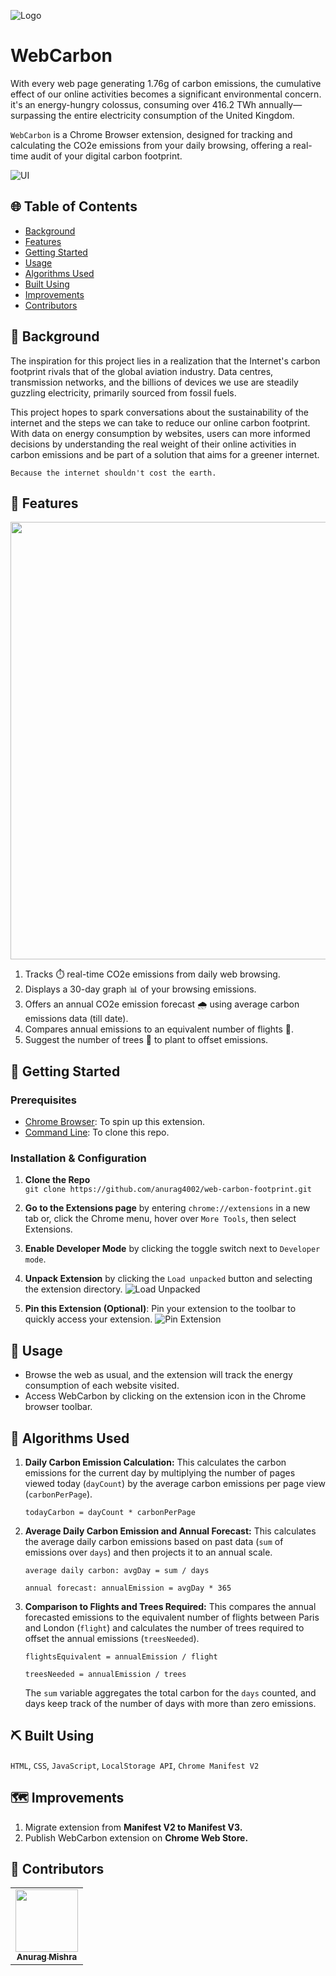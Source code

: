 ![Logo](icons/icon-128x128.png)
# WebCarbon

With every web page generating 1.76g of carbon emissions, the cumulative effect of our online activities becomes a significant environmental concern. it's an energy-hungry colossus, 
consuming over 416.2 TWh annually—surpassing the entire electricity consumption of the United Kingdom.

`WebCarbon` is a Chrome Browser extension, designed for tracking and calculating the CO2e emissions from your daily browsing, offering a real-time audit of your digital carbon footprint.

![UI](ui.png)

## 🌐 Table of Contents

- [Background](#-background)
- [Features](#-features)
- [Getting Started](#-getting-started)
- [Usage](#-usage)
- [Algorithms Used](#-algorithms-used)
- [Built Using](#%EF%B8%8F-built-using)
- [Improvements](#%EF%B8%8F-improvements)
- [Contributors](#-contributors)

## 📜 Background

The inspiration for this project lies in a realization that the Internet's carbon footprint rivals that of the global aviation industry. 
Data centres, transmission networks, and the billions of devices we use are steadily guzzling electricity, primarily sourced from fossil fuels. 

This project hopes to spark conversations about the sustainability of the internet and the steps we can take to reduce our online carbon footprint. 
With data on energy consumption by websites, users can more informed decisions by understanding the real weight of their online activities in carbon emissions 
and be part of a solution that aims for a greener internet.

`Because the internet shouldn't cost the earth.`

## 🚀 Features
<img src="features.png" width="700">

1. Tracks ⏱️ real-time CO2e emissions from daily web browsing.
2. Displays a 30-day graph 📊 of your browsing emissions.
3. Offers an annual CO2e emission forecast 🌧️ using average carbon emissions data (till date).
4. Compares annual emissions to an equivalent number of flights 🛫.
5. Suggest the number of trees 🌴 to plant to offset emissions.

## 🏁 Getting Started

### Prerequisites

- [Chrome Browser](https://www.google.com/intl/en_in/chrome/): To spin up this extension.
- [Command Line](): To clone this repo.

### Installation & Configuration

1. **Clone the Repo**  
   `git clone https://github.com/anurag4002/web-carbon-footprint.git`

2. **Go to the Extensions page** by entering `chrome://extensions` in a new tab or, click the Chrome menu, hover over `More Tools`, then select Extensions.

3. **Enable Developer Mode** by clicking the toggle switch next to `Developer mode`.

4. **Unpack Extension** by clicking the `Load unpacked` button and selecting the extension directory.
   ![Load Unpacked](https://wd.imgix.net/image/BhuKGJaIeLNPW9ehns59NfwqKxF2/BzVElZpUtNE4dueVPSp3.png?auto=format&w=400)

6. **Pin this Extension (Optional)**: Pin your extension to the toolbar to quickly access your extension.
   ![Pin Extension](https://wd.imgix.net/image/BhuKGJaIeLNPW9ehns59NfwqKxF2/LahIugYHQW3QpHM0z1qZ.png?auto=format&w=400)

## 🎈 Usage

- Browse the web as usual, and the extension will track the energy consumption of each website visited.
- Access WebCarbon by clicking on the extension icon in the Chrome browser toolbar.

## 📝 Algorithms Used
1. **Daily Carbon Emission Calculation:** This calculates the carbon emissions for the current day by multiplying the number of pages viewed today (`dayCount`)
   by the average carbon emissions per page view (`carbonPerPage`).

   `todayCarbon = dayCount * carbonPerPage`
   
2. **Average Daily Carbon Emission and Annual Forecast:** This calculates the average daily carbon emissions based on past data (`sum` of emissions over `days`) and
   then projects it to an annual scale.
   
   `average daily carbon: avgDay = sum / days`
   
   `annual forecast: annualEmission = avgDay * 365`

4. **Comparison to Flights and Trees Required:** This compares the annual forecasted emissions to the equivalent number of flights between Paris and London (`flight`)
   and calculates the number of trees required to offset the annual emissions (`treesNeeded`).
   
   `flightsEquivalent = annualEmission / flight`
   
   `treesNeeded = annualEmission / trees`

   The `sum` variable aggregates the total carbon for the `days` counted, and days keep track of the number of days with more than zero emissions. 

## ⛏️ Built Using

`HTML`, `CSS`, `JavaScript`, `LocalStorage API`, `Chrome Manifest V2`

## 🗺️ Improvements 

1. Migrate extension from **Manifest V2 to Manifest V3.**
2. Publish WebCarbon extension on **Chrome Web Store.**

## 👥 Contributors

<table>
  <tr>
    <td align="center"><a href="https://github.com/anurag4002"><img src="https://photos.app.goo.gl/PN9QdqgJpyEwegAp8" width="100px;" alt=""/><br /><sub><b>Anurag Mishra</b></sub></a><br /></td>
  </tr>
</table>
